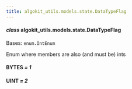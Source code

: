 ```yaml
---
title: algokit_utils.models.state.DataTypeFlag
---
```

#### *class* algokit_utils.models.state.DataTypeFlag

Bases: `enum.IntEnum`

Enum where members are also (and must be) ints

#### BYTES *= 1*

#### UINT *= 2*